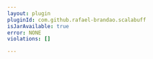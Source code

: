 ```yaml
---
layout: plugin
pluginId: com.github.rafael-brandao.scalabuff
isJarAvailable: true
error: NONE
violations: []

---
```

